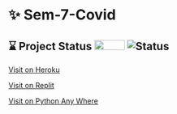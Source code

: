 # ✨ Sem-7-Covid 

## ⌛ Project Status <img src="https://raw.githubusercontent.com/Atharv-Chaudhari/Project-Covid-Cache/main/arrow.gif" width="60" height="20" /> ![Status](https://github.com/Atharv-Chaudhari/Sem-7-Covid/actions/workflows/django.yml/badge.svg)

[Visit on Heroku](https://covid-infy-soars.herokuapp.com/)

[Visit on Replit](https://infysoars.doanything.repl.co/)

[Visit on Python Any Where](https://infysoars.pythonanywhere.com)
